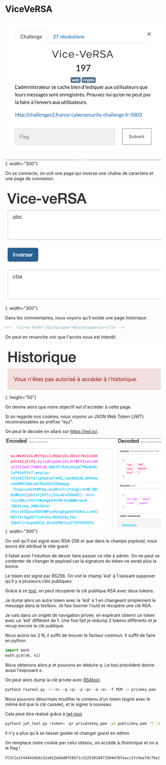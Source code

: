 # ViceVeRSA

![sujet](sujet.png){: width="300"}

On se connecte, on voit une page qui inverse une chaîne de caractère et une page de connexion.

![exemple](exemple.png){: width="300"}

Dans les commentaires, nous voyons qu'il existe une page *historique*:
```html
<!-- <li><a href="/historique">Historique</a></li> -->
```

On peut en revanche voir que l'accès nous est interdit.

![historique](historique.png){: height="50"}

On devine alors que notre objectif est d'accéder à cette page.

Si on regarde nos cookies, nous voyons un JSON Web Token (JWT)
reconnaissables au préfixe "eyJ".

On peut le decode en allant sur https://jwt.io/.

![jwt.io](jwt.io.png){: width="300"}

On voit qu'il est signé avec RSA-256 et que dans le champs *payload*, nous avons
été attribué le rôle guest.

Il fallait avoir l'intuition de devoir faire passer ce rôle à admin.
On ne peut se contenter de changer le payload car la signature du token ne serait plus la bonne.

Le token est signé par RS256.
On voit le champ 'kid' à 1 laissant supposer qu'il y a plusieurs clés publiques.

Grâce à ce [tool](https://github.com/FlorianPicca/JWT-Key-Recovery), on peut récupérer la clé publique RSA avec deux tokens.

Je dump alors un autre token avec le 'kid' à 1 en changeant simplement le message dans la textbox.
Je fais tourner l'outil et récupère une clé RSA.

Je vais dans un onglet de navigation privée, en espérant obtenir un token avec un 'kid' différent de 1.
Une fois fait je redump 2 tokens différents et je recup encore la clé publique.

Nous avons les 2 N, il suffit de trouver le facteur commun.
Il suffit de faire en python
```python
import math
math.gcd(n0, n1)
```

Nous obtenons alors *p* et pouvons en déduire *q*.
Le tool précédent donne aussi l'exposant *e*.

On peut alors dump la clé privée avec [RSAtool](https://github.com/ius/rsatool).
```bash
python3 rsatool.py -n <n> -q <q> -p <p> -e <e> -f PEM -o privkey.pem
```

Nous pouvons désormais modifier le contenu d'un token (signé avec le même *kid* que la clé cassée), et le
signer à nouveau.

Cela peut être réalisé grâce à [jwt-tool](https://github.com/ticarpi/jwt_tool).
```bash
python3 jwt_tool.py <token> -pr privatekey.pem -pk publickey.pem -T -S rs256
```

Il n'y a plus qu'à se laisser guider et changer *guest* en *admin*.

On remplace notre cookie par celui obtenu, on accède à */historique* et on a le flag !

`FCSC{e1f444434b8c52a812e6dd0f59b71c32253018473384476feacc2fc9eefdc7be}`
